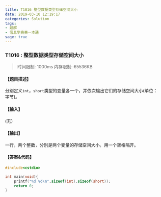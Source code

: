 ```yaml
---
title: T1016 整型数据类型存储空间大小
date: 2019-03-10 12:19:17
categories: Solution
tags:
- 题解
- 信息学奥赛一本通
sage: true
---
```


### T1016 : 整型数据类型存储空间大小

> 时间限制: $1000 \text{ms}$ 内存限制: $65536 \text{KB}$

<!-- more -->

#### 【题目描述】

分别定义`int`，`short`类型的变量各一个，并依次输出它们的存储空间大小(单位：字节)。

#### 【输入】

(无）

#### 【输出】

一行，两个整数，分别是两个变量的存储空间大小，用一个空格隔开。

#### 【答案&代码】

```cpp
#include<cstdio>

int main(void){
    printf("%d %d\n",sizeof(int),sizeof(short));
    return 0;
}
```
